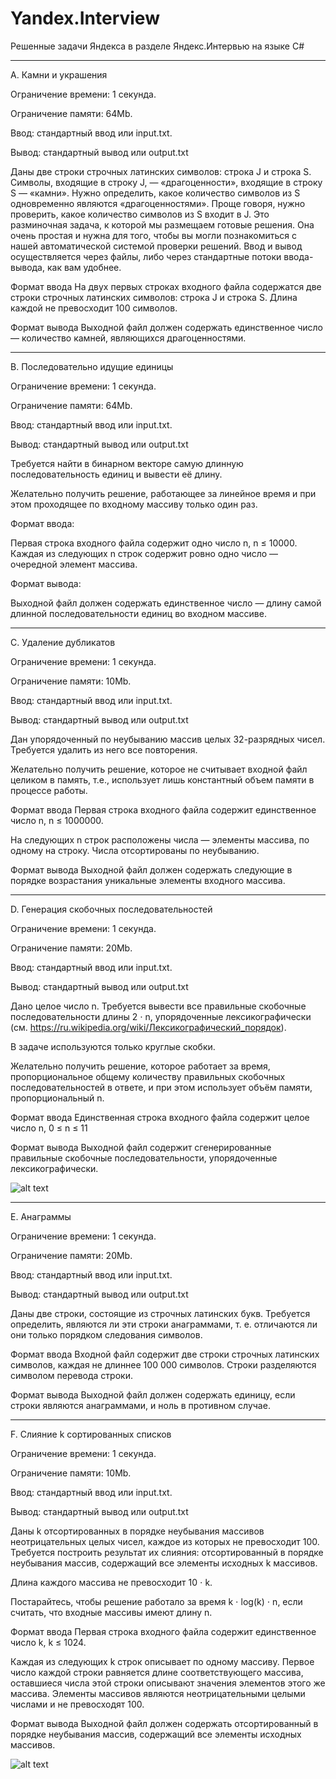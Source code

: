 # Yandex.Interview
Решенные задачи Яндекса в разделе Яндекс.Интервью на языке C#

-------

A. Камни и украшения

Ограничение времени:	1 секунда.

Ограничение памяти:	64Mb.

Ввод:	стандартный ввод или input.txt.

Вывод: стандартный вывод или output.txt


Даны две строки строчных латинских символов: строка J и строка S. Символы, входящие в строку J, — «драгоценности», входящие в строку S — «камни». Нужно определить, какое количество символов из S одновременно являются «драгоценностями». Проще говоря, нужно проверить, какое количество символов из S входит в J.
Это разминочная задача, к которой мы размещаем готовые решения. Она очень простая и нужна для того, чтобы вы могли познакомиться с нашей автоматической системой проверки решений. Ввод и вывод осуществляется через файлы, либо через стандартные потоки ввода-вывода, как вам удобнее.

Формат ввода
На двух первых строках входного файла содержатся две строки строчных латинских символов: строка J и строка S. Длина каждой не превосходит 100 символов.

Формат вывода
Выходной файл должен содержать единственное число — количество камней, являющихся драгоценностями.

-------

B. Последовательно идущие единицы

Ограничение времени:	1 секунда.

Ограничение памяти:	64Mb.

Ввод:	стандартный ввод или input.txt.

Вывод: стандартный вывод или output.txt

Требуется найти в бинарном векторе самую длинную последовательность единиц и вывести её длину.

Желательно получить решение, работающее за линейное время и при этом проходящее по входному массиву только один раз.

Формат ввода:

Первая строка входного файла содержит одно число n, n ≤ 10000. Каждая из следующих n строк содержит ровно одно число — очередной элемент массива.

Формат вывода:

Выходной файл должен содержать единственное число — длину самой длинной последовательности единиц во входном массиве.

------------

C. Удаление дубликатов

Ограничение времени:	1 секунда.

Ограничение памяти:	10Mb.

Ввод:	стандартный ввод или input.txt.

Вывод: стандартный вывод или output.txt

Дан упорядоченный по неубыванию массив целых 32-разрядных чисел. Требуется удалить из него все повторения.

Желательно получить решение, которое не считывает входной файл целиком в память, т.е., использует лишь константный объем памяти в процессе работы.

Формат ввода
Первая строка входного файла содержит единственное число n, n ≤ 1000000.

На следующих n строк расположены числа — элементы массива, по одному на строку. Числа отсортированы по неубыванию.

Формат вывода
Выходной файл должен содержать следующие в порядке возрастания уникальные элементы входного массива.

------

D. Генерация скобочных последовательностей

Ограничение времени:	1 секунда.

Ограничение памяти:	20Mb.

Ввод:	стандартный ввод или input.txt.

Вывод: стандартный вывод или output.txt

Дано целое число n. Требуется вывести все правильные скобочные последовательности длины 2 ⋅ n, упорядоченные лексикографически (см. https://ru.wikipedia.org/wiki/Лексикографический_порядок).

В задаче используются только круглые скобки.

Желательно получить решение, которое работает за время, пропорциональное общему количеству правильных скобочных последовательностей в ответе, и при этом использует объём памяти, пропорциональный n.

Формат ввода
Единственная строка входного файла содержит целое число n, 0 ≤ n ≤ 11

Формат вывода
Выходной файл содержит сгенерированные правильные скобочные последовательности, упорядоченные лексикографически.

![alt text](https://sun9-60.userapi.com/c852032/v852032814/1cf53b/RYEML6R7KJU.jpg)


-----------------

E. Анаграммы

Ограничение времени:	1 секунда.

Ограничение памяти:	20Mb.

Ввод:	стандартный ввод или input.txt.

Вывод: стандартный вывод или output.txt

Даны две строки, состоящие из строчных латинских букв. Требуется определить, являются ли эти строки анаграммами, т. е. отличаются ли они только порядком следования символов.

Формат ввода
Входной файл содержит две строки строчных латинских символов, каждая не длиннее 100 000 символов. Строки разделяются символом перевода строки.

Формат вывода
Выходной файл должен содержать единицу, если строки являются анаграммами, и ноль в противном случае.

-----
F. Слияние k сортированных списков

Ограничение времени:	1 секунда.

Ограничение памяти:	10Mb.

Ввод:	стандартный ввод или input.txt.

Вывод: стандартный вывод или output.txt

Даны k отсортированных в порядке неубывания массивов неотрицательных целых чисел, каждое из которых не превосходит 100. Требуется построить результат их слияния: отсортированный в порядке неубывания массив, содержащий все элементы исходных k массивов.

Длина каждого массива не превосходит 10 ⋅ k.

Постарайтесь, чтобы решение работало за время k ⋅ log(k) ⋅ n, если считать, что входные массивы имеют длину n.

Формат ввода
Первая строка входного файла содержит единственное число k, k ≤ 1024.

Каждая из следующих k строк описывает по одному массиву. Первое число каждой строки равняется длине соответствующего массива, оставшиеся числа этой строки описывают значения элементов этого же массива. Элементы массивов являются неотрицательными целыми числами и не превосходят 100.

Формат вывода
Выходной файл должен содержать отсортированный в порядке неубывания массив, содержащий все элементы исходных массивов.

![alt text](https://sun9-34.userapi.com/c852032/v852032814/1cf555/XXjj8C8L6Fo.jpg)

